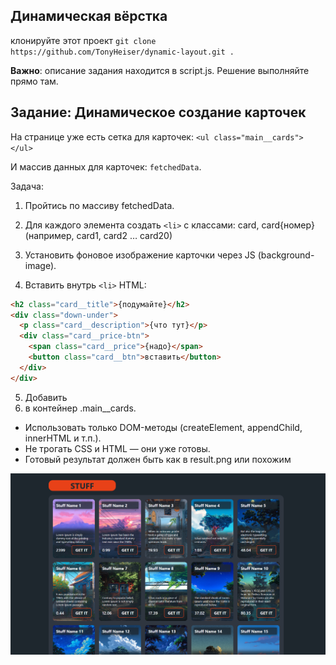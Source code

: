 ## Динамическая вёрстка
клонируйте этот проект ```git clone https://github.com/TonyHeiser/dynamic-layout.git .```

**Важно**: описание задания находится в script.js. Решение выполняйте прямо там.


## Задание: Динамическое создание карточек

На странице уже есть сетка для карточек:
```<ul class="main__cards"></ul>```

И массив данных для карточек: ```fetchedData```.

Задача:
1. Пройтись по массиву fetchedData.

2. Для каждого элемента создать ```<li>``` с классами: card, card{номер} (например, card1, card2 … card20)

3. Установить фоновое изображение карточки через JS (background-image).

4. Вставить внутрь ```<li>``` HTML:
  ```html
  <h2 class="card__title">{подумайте}</h2>
  <div class="down-under">
    <p class="card__description">{что тут}</p>
    <div class="card__price-btn">
      <span class="card__price">{надо}</span>
      <button class="card__btn">вставить</button>
    </div>
  </div>
  ```

5. Добавить <li> в контейнер .main__cards.

* Использовать только DOM-методы (createElement, appendChild, innerHTML и т.п.).
* Не трогать CSS и HTML — они уже готовы.
* Готовый результат должен быть как в result.png или похожим


![Reference](result.png)